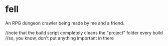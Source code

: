 # fell
An RPG dungeon crawler being made by me and a friend.

//note that the build script completely cleans the "project" folder every build
//so, you know, don't put anything important in there
